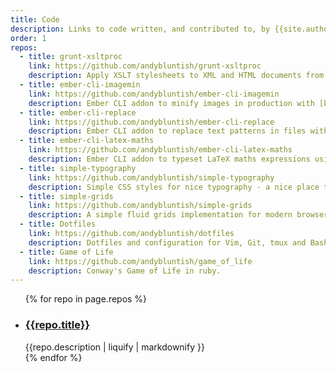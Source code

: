 ```yaml
---
title: Code
description: Links to code written, and contributed to, by {{site.author.name}}.
order: 1
repos:
  - title: grunt-xsltproc
    link: https://github.com/andybluntish/grunt-xsltproc
    description: Apply XSLT stylesheets to XML and HTML documents from Grunt.
  - title: ember-cli-imagemin
    link: https://github.com/andybluntish/ember-cli-imagemin
    description: Ember CLI addon to minify images in production with [broccoli-imagemin](https://github.com/Xulai/broccoli-imagemin).
  - title: ember-cli-replace
    link: https://github.com/andybluntish/ember-cli-replace
    description: Ember CLI addon to replace text patterns in files with [applause](https://github.com/outaTiME/applause)
  - title: ember-cli-latex-maths
    link: https://github.com/andybluntish/ember-cli-latex-maths
    description: Ember CLI addon to typeset LaTeX maths expressions using [KaTeX](http://khan.github.io/KaTeX/).
  - title: simple-typography
    link: https://github.com/andybluntish/simple-typography
    description: Simple CSS styles for nice typography - a nice place to start.
  - title: simple-grids
    link: https://github.com/andybluntish/simple-grids
    description: A simple fluid grids implementation for modern browsers, including column and block list variants.
  - title: Dotfiles
    link: https://github.com/andybluntish/dotfiles
    description: Dotfiles and configuration for Vim, Git, tmux and Bash.
  - title: Game of Life
    link: https://github.com/andybluntish/game_of_life
    description: Conway's Game of Life in ruby.
---
```


<ul class="repo-list">
  {% for repo in page.repos %}
    <li class="repo-list__item">
      <h3 class="repo-list__title">
        <a href="{{repo.link}}" class="repo-list__link" rel="me">{{repo.title}}</a>
      </h3>
      <div class="repo-list__description">
        {{repo.description | liquify | markdownify }}
      </div>
    </li>
  {% endfor %}
</ul>
